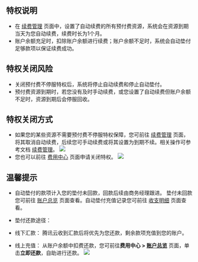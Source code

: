 ## 特权说明
- 在 [续费管理](https://console.cloud.tencent.com/account/renewal) 页面中，设置了自动续费的所有预付费资源，系统会在资源到期当天为您自动续费，续费时长为1个月。
- 账户余额充足时，扣除账户余额进行续费；账户余额不足时，系统会自动垫付足够款项以保证续费成功。



## 特权关闭风险
- 关闭预付费不停服特权后，系统将停止自动续费和停止自动垫付。
- 预付费资源到期时，若您没有及时手动续费，或您设置了自动续费但账户余额不足时，资源到期后会停服回收。



## 特权关闭方式

- 如果您的某些资源不需要预付费不停服特权保障，您可前往 [续费管理](https://console.cloud.tencent.com/account/renewal) 页面，将其取消自动续费，后续您可手动续费或将其设置为到期不续。相关操作可参考文档 [续费管理](https://cloud.tencent.com/document/product/555/7454)。
![](https://main.qcloudimg.com/raw/df6705976e612e48b1ca7f965fcbcd0a.png)
- 您也可以前往 [费用中心](https://console.cloud.tencent.com/account) 页面申请关闭特权。
![](https://main.qcloudimg.com/raw/7c48b824057028e0fcf756d3c7b45d5c.png)


## 温馨提示
- 自动垫付的款项计入您的垫付未回款，回款后续由商务经理跟进。
垫付未回款您可前往 [账户总览](https://console.cloud.tencent.com/account) 页面查看。自动垫付充值记录您可前往 [收支明细]( https://console.cloud.tencent.com/account/fee) 页面查看。


- 垫付还款途径：
 - 线下汇款： 腾讯云收到汇款后将优先为您还款，剩余款项充值到您的账户。
 - 线上充值： 从账户余额中扣费还款，您可前往**费用中心 > [账户总览](https://console.cloud.tencent.com/account)** 页面，单击**立即还款**，自助进行还款。
  ![](https://main.qcloudimg.com/raw/f5cbf021cab69ff288fd6b47612f86ba.png)

